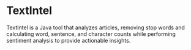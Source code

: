 # TextIntel
TextIntel is a Java tool that analyzes articles, removing stop words and calculating word, sentence, and character counts while performing sentiment analysis to provide actionable insights.
